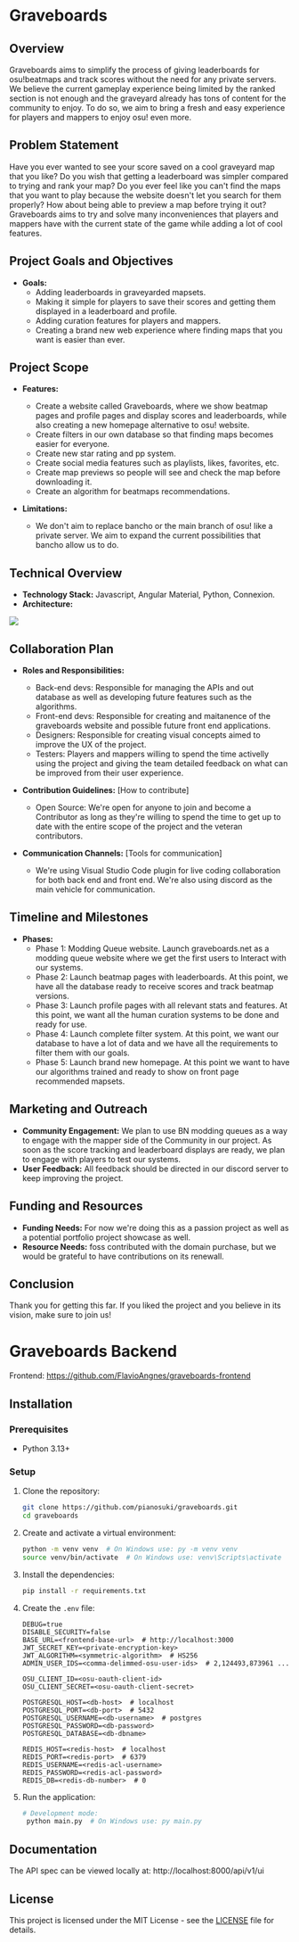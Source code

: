 # Graveboards

## Overview
Graveboards aims to simplify the process of giving leaderboards for osu!beatmaps and track scores without the need for any private servers. We believe the current gameplay experience being limited by the ranked section is not enough and the graveyard already has tons of content for the community to enjoy. To do so, we aim to bring a fresh and easy experience for players and mappers to enjoy osu! even more. 

## Problem Statement
Have you ever wanted to see your score saved on a cool graveyard map that you like? Do you wish that getting a leaderboard was simpler compared to trying and rank your map? Do you ever feel like you can't find the maps that you want to play because the website doesn't let you search for them properly? How about being able to preview a map before trying it out? Graveboards aims to try and solve many inconveniences that players and mappers have with the current state of the game while adding a lot of cool features. 

## Project Goals and Objectives
- **Goals:**
  - Adding leaderboards in graveyarded mapsets.
  - Making it simple for players to save their scores and getting them displayed in a leaderboard and profile.
  - Adding curation features for players and mappers.
  - Creating a brand new web experience where finding maps that you want is easier than ever.

## Project Scope
- **Features:**
  - Create a website called Graveboards, where we show beatmap pages and profile pages and display scores and leaderboards, while also creating a new homepage alternative to osu! website.
  - Create filters in our own database so that finding maps becomes easier for everyone.
  - Create new star rating and pp system.
  - Create social media features such as playlists, likes, favorites, etc.
  - Create map previews so people will see and check the map before downloading it.
  - Create an algorithm for beatmaps recommendations.

- **Limitations:**
  - We don't aim to replace bancho or the main branch of osu! like a private server. We aim to expand the current possibilities that bancho allow us to do.

## Technical Overview
- **Technology Stack:** Javascript, Angular Material, Python, Connexion.
- **Architecture:**

![](http://a.pianosuki.com/u/Graveboards_v1-1.drawio.png)

## Collaboration Plan
- **Roles and Responsibilities:**
  - Back-end devs: Responsible for managing the APIs and out database as well as developing future features such as the algorithms.
  - Front-end devs: Responsible for creating and maitanence of the graveboards website and possible future front end applications.
  - Designers: Responsible for creating visual concepts aimed to improve the UX of the project.
  - Testers: Players and mappers willing to spend the time activelly using the project and giving the team detailed feedback on what can be improved from their user experience. 

- **Contribution Guidelines:** [How to contribute]
  - Open Source: We're open for anyone to join and become a Contributor as long as they're willing to spend the time to get up to date with the entire scope of the project and the veteran contributors.

- **Communication Channels:** [Tools for communication]
  - We're using Visual Studio Code plugin for live coding collaboration for both back end and front end. We're also using discord as the main vehicle for communication.

## Timeline and Milestones
- **Phases:**
  - Phase 1: Modding Queue website. Launch graveboards.net as a modding queue website where we get the first users to Interact with our systems.
  - Phase 2: Launch beatmap pages with leaderboards. At this point, we have all the database ready to receive scores and track beatmap versions.
  - Phase 3: Launch profile pages with all relevant stats and features. At this point, we want all the human curation systems to be done and ready for use.
  - Phase 4: Launch complete filter system. At this point, we want our database to have a lot of data and we have all the requirements to filter them with our goals.
  - Phase 5: Launch brand new homepage. At this point we want to have our algorithms trained and ready to show on front page recommended mapsets.

## Marketing and Outreach
- **Community Engagement:** We plan to use BN modding queues as a way to engage with the mapper side of the Community in our project. As soon as the score tracking and leaderboard displays are ready, we plan to engage with players to test our systems.
- **User Feedback:** All feedback should be directed in our discord server to keep improving the project.

## Funding and Resources
- **Funding Needs:** For now we're doing this as a passion project as well as a potential portfolio project showcase as well.
- **Resource Needs:** foss contributed with the domain purchase, but we would be grateful to have contributions on its renewall.

## Conclusion
Thank you for getting this far. If you liked the project and you believe in its vision, make sure to join us!

# Graveboards Backend

Frontend: https://github.com/FlavioAngnes/graveboards-frontend

## Installation

### Prerequisites

- Python 3.13+

### Setup

1. Clone the repository:
    ```bash
    git clone https://github.com/pianosuki/graveboards.git
    cd graveboards
    ```

2. Create and activate a virtual environment:
    ```bash
    python -m venv venv  # On Windows use: py -m venv venv
    source venv/bin/activate  # On Windows use: venv\Scripts\activate
    ```

3. Install the dependencies:
    ```bash
    pip install -r requirements.txt
    ```

4. Create the `.env` file:
    ```
    DEBUG=true
    DISABLE_SECURITY=false
    BASE_URL=<frontend-base-url>  # http://localhost:3000
    JWT_SECRET_KEY=<private-encryption-key>
    JWT_ALGORITHM=<symmetric-algorithm>  # HS256
    ADMIN_USER_IDS=<comma-delimmed-osu-user-ids>  # 2,124493,873961 ...
    
    OSU_CLIENT_ID=<osu-oauth-client-id>
    OSU_CLIENT_SECRET=<osu-oauth-client-secret>
    
    POSTGRESQL_HOST=<db-host>  # localhost
    POSTGRESQL_PORT=<db-port>  # 5432
    POSTGRESQL_USERNAME=<db-username>  # postgres
    POSTGRESQL_PASSWORD=<db-password>
    POSTGRESQL_DATABASE=<db-dbname>
    
    REDIS_HOST=<redis-host>  # localhost
    REDIS_PORT=<redis-port>  # 6379
    REDIS_USERNAME=<redis-acl-username>
    REDIS_PASSWORD=<redis-acl-password>
    REDIS_DB=<redis-db-number>  # 0
    ```

5. Run the application:
    ```bash
    # Development mode:
     python main.py  # On Windows use: py main.py
    ```

## Documentation

The API spec can be viewed locally at: http://localhost:8000/api/v1/ui

## License

This project is licensed under the MIT License - see the [LICENSE](LICENSE) file for details.
